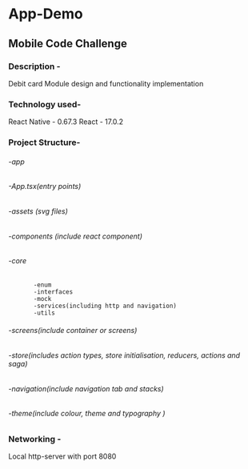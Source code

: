 # App-Demo

## Mobile Code Challenge

### Description - 
Debit card Module design and functionality implementation
 
### Technology used-
 
React Native - 0.67.3
React - 17.0.2
 
### Project Structure-

###### -app
   ###### -App.tsx(entry points)
   ###### -assets (svg files)
   ###### -components (include react component)
   ###### -core
           -enum
           -interfaces
           -mock
           -services(including http and navigation)
           -utils
  ###### -screens(include container or screens)
  ###### -store(includes action types, store initialisation, reducers, actions and     saga)
   ###### -navigation(include navigation tab and stacks)
   ###### -theme(include colour, theme and typography )
 
 
### Networking - 
 Local http-server with port 8080
